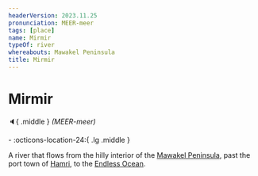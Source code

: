 ```yaml
---
headerVersion: 2023.11.25
pronunciation: MEER-meer
tags: [place]
name: Mirmir
typeOf: river
whereabouts: Mawakel Peninsula
title: Mirmir
---
```

# Mirmir
:speaker:{ .middle } *(MEER-meer)*  
<div class="grid cards ext-narrow-margin ext-one-column" markdown>
-    :octicons-location-24:{ .lg .middle }   
</div>


A river that flows from the hilly interior of the [Mawakel Peninsula](<../mawar-confederacy/mawakel-peninsula.md>), past the port town of [Hamri](<../mawar-confederacy/hamri.md>), to the [Endless Ocean](<../../endless-ocean.md>). 